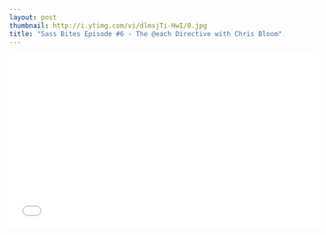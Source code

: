 ```yaml
---
layout: post
thumbnail: http://i.ytimg.com/vi/dlmsjTi-HwI/0.jpg 
title: "Sass Bites Episode #6 - The @each Directive with Chris Bloom"
---
```


<iframe width='560' height='315' src='//www.youtube.com/embed/dlmsjTi-HwI' frameborder='0' allowfullscreen></iframe>